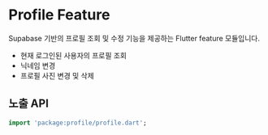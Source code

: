 # Profile Feature

Supabase 기반의 프로필 조회 및 수정 기능을 제공하는 Flutter feature 모듈입니다.

- 현재 로그인된 사용자의 프로필 조회
- 닉네임 변경
- 프로필 사진 변경 및 삭제

## 노출 API

```dart
import 'package:profile/profile.dart';
```
